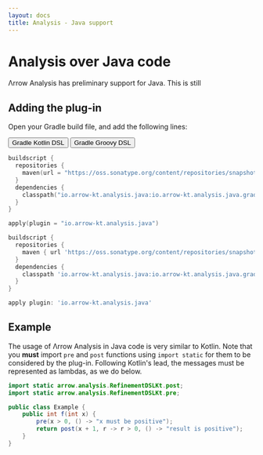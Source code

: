 ```yaml
---
layout: docs
title: Analysis - Java support
---
```


# Analysis over Java code

Λrrow Analysis has preliminary support for Java. This is still 

## Adding the plug-in

Open your Gradle build file, and add the following lines:

<div class="setup-gradle" markdown="1">
<!-- Tab links -->
<div class="tab" markdown="1">
  <button class="tablinks" onclick="openSetup(event, 'gradle-kotlin')" id="defaultOpen" markdown="1">Gradle Kotlin DSL</button>
  <button class="tablinks" onclick="openSetup(event, 'gradle-groovy')" markdown="1">Gradle Groovy DSL</button>
</div>

<div id="gradle-kotlin" class="tabcontent" markdown="1">

```kotlin
buildscript {
  repositories {
    maven(url = "https://oss.sonatype.org/content/repositories/snapshots/")
  }
  dependencies {
    classpath("io.arrow-kt.analysis.java:io.arrow-kt.analysis.java.gradle.plugin:1.0-SNAPSHOT")
  }
}

apply(plugin = "io.arrow-kt.analysis.java")
```

</div>

<div id="gradle-groovy" class="tabcontent" markdown="1">

```groovy
buildscript {
  repositories {
    maven { url 'https://oss.sonatype.org/content/repositories/snapshots/' }
  }
  dependencies {
    classpath 'io.arrow-kt.analysis.java:io.arrow-kt.analysis.java.gradle.plugin:1.0-SNAPSHOT'
  }
}

apply plugin: 'io.arrow-kt.analysis.java'
```

</div>
</div>

## Example

The usage of Λrrow Analysis in Java code is very similar to Kotlin. Note that you **must** import `pre` and `post` functions using `import static` for them to be considered by the plug-in. Following Kotlin's lead, the messages must be represented as lambdas, as we do below.

```java
import static arrow.analysis.RefinementDSLKt.post;
import static arrow.analysis.RefinementDSLKt.pre;

public class Example {
    public int f(int x) {
        pre(x > 0, () -> "x must be positive");
        return post(x + 1, r -> r > 0, () -> "result is positive");
    }
}
```
